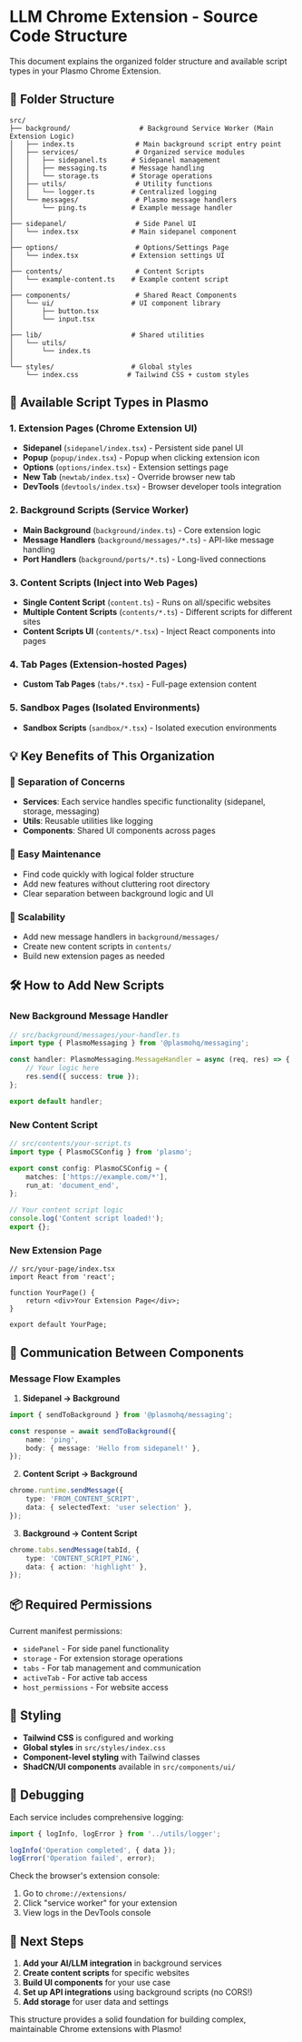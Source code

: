 # LLM Chrome Extension - Source Code Structure

This document explains the organized folder structure and available script types in your Plasmo Chrome Extension.

## 📁 Folder Structure

```
src/
├── background/                 # Background Service Worker (Main Extension Logic)
│   ├── index.ts               # Main background script entry point
│   ├── services/              # Organized service modules
│   │   ├── sidepanel.ts      # Sidepanel management
│   │   ├── messaging.ts      # Message handling
│   │   └── storage.ts        # Storage operations
│   ├── utils/                 # Utility functions
│   │   └── logger.ts         # Centralized logging
│   └── messages/              # Plasmo message handlers
│       └── ping.ts           # Example message handler
│
├── sidepanel/                 # Side Panel UI
│   └── index.tsx             # Main sidepanel component
│
├── options/                   # Options/Settings Page
│   └── index.tsx             # Extension settings UI
│
├── contents/                  # Content Scripts
│   └── example-content.ts    # Example content script
│
├── components/                # Shared React Components
│   └── ui/                   # UI component library
│       ├── button.tsx
│       └── input.tsx
│
├── lib/                      # Shared utilities
│   └── utils/
│       └── index.ts
│
└── styles/                   # Global styles
    └── index.css            # Tailwind CSS + custom styles
```

## 🚀 Available Script Types in Plasmo

### 1. **Extension Pages** (Chrome Extension UI)

-   **Sidepanel** (`sidepanel/index.tsx`) - Persistent side panel UI
-   **Popup** (`popup/index.tsx`) - Popup when clicking extension icon
-   **Options** (`options/index.tsx`) - Extension settings page
-   **New Tab** (`newtab/index.tsx`) - Override browser new tab
-   **DevTools** (`devtools/index.tsx`) - Browser developer tools integration

### 2. **Background Scripts** (Service Worker)

-   **Main Background** (`background/index.ts`) - Core extension logic
-   **Message Handlers** (`background/messages/*.ts`) - API-like message handling
-   **Port Handlers** (`background/ports/*.ts`) - Long-lived connections

### 3. **Content Scripts** (Inject into Web Pages)

-   **Single Content Script** (`content.ts`) - Runs on all/specific websites
-   **Multiple Content Scripts** (`contents/*.ts`) - Different scripts for different sites
-   **Content Scripts UI** (`contents/*.tsx`) - Inject React components into pages

### 4. **Tab Pages** (Extension-hosted Pages)

-   **Custom Tab Pages** (`tabs/*.tsx`) - Full-page extension content

### 5. **Sandbox Pages** (Isolated Environments)

-   **Sandbox Scripts** (`sandbox/*.tsx`) - Isolated execution environments

## 💡 Key Benefits of This Organization

### **🎯 Separation of Concerns**

-   **Services**: Each service handles specific functionality (sidepanel, storage, messaging)
-   **Utils**: Reusable utilities like logging
-   **Components**: Shared UI components across pages

### **🔧 Easy Maintenance**

-   Find code quickly with logical folder structure
-   Add new features without cluttering root directory
-   Clear separation between background logic and UI

### **🚀 Scalability**

-   Add new message handlers in `background/messages/`
-   Create new content scripts in `contents/`
-   Build new extension pages as needed

## 🛠️ How to Add New Scripts

### **New Background Message Handler**

```typescript
// src/background/messages/your-handler.ts
import type { PlasmoMessaging } from '@plasmohq/messaging';

const handler: PlasmoMessaging.MessageHandler = async (req, res) => {
	// Your logic here
	res.send({ success: true });
};

export default handler;
```

### **New Content Script**

```typescript
// src/contents/your-script.ts
import type { PlasmoCSConfig } from 'plasmo';

export const config: PlasmoCSConfig = {
	matches: ['https://example.com/*'],
	run_at: 'document_end',
};

// Your content script logic
console.log('Content script loaded!');
export {};
```

### **New Extension Page**

```tsx
// src/your-page/index.tsx
import React from 'react';

function YourPage() {
	return <div>Your Extension Page</div>;
}

export default YourPage;
```

## 🔗 Communication Between Components

### **Message Flow Examples**

1. **Sidepanel → Background**

```typescript
import { sendToBackground } from '@plasmohq/messaging';

const response = await sendToBackground({
	name: 'ping',
	body: { message: 'Hello from sidepanel!' },
});
```

2. **Content Script → Background**

```typescript
chrome.runtime.sendMessage({
	type: 'FROM_CONTENT_SCRIPT',
	data: { selectedText: 'user selection' },
});
```

3. **Background → Content Script**

```typescript
chrome.tabs.sendMessage(tabId, {
	type: 'CONTENT_SCRIPT_PING',
	data: { action: 'highlight' },
});
```

## 📦 Required Permissions

Current manifest permissions:

-   `sidePanel` - For side panel functionality
-   `storage` - For extension storage operations
-   `tabs` - For tab management and communication
-   `activeTab` - For active tab access
-   `host_permissions` - For website access

## 🎨 Styling

-   **Tailwind CSS** is configured and working
-   **Global styles** in `src/styles/index.css`
-   **Component-level styling** with Tailwind classes
-   **ShadCN/UI components** available in `src/components/ui/`

## 🐛 Debugging

Each service includes comprehensive logging:

```typescript
import { logInfo, logError } from '../utils/logger';

logInfo('Operation completed', { data });
logError('Operation failed', error);
```

Check the browser's extension console:

1. Go to `chrome://extensions/`
2. Click "service worker" for your extension
3. View logs in the DevTools console

## 🚀 Next Steps

1. **Add your AI/LLM integration** in background services
2. **Create content scripts** for specific websites
3. **Build UI components** for your use case
4. **Set up API integrations** using background scripts (no CORS!)
5. **Add storage** for user data and settings

This structure provides a solid foundation for building complex, maintainable Chrome extensions with Plasmo!
